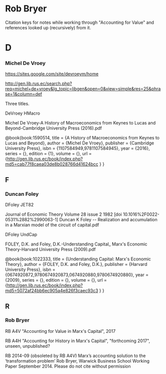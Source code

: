# Rob Bryer

Citation keys for notes while working through "Accounting for Value" and references looked up (recursively) from it.

# D

### Michel De Vroey 

https://sites.google.com/site/devroeym/home

http://gen.lib.rus.ec/search.php?req=michel+de+vroey&lg_topic=libgen&open=0&view=simple&res=25&phrase=1&column=def

Three titles.

DeVroey HMacro

Michel De Vroey-A History of Macroeconomics from Keynes to Lucas and Beyond-Cambridge University Press (2016).pdf

@book{book:1590514,
   title =     {A History of Macroeconomics from Keynes to Lucas and Beyond},
   author =    {Michel De Vroey},
   publisher = {Cambridge University Press},
   isbn =      {1107584949,9781107584945},
   year =      {2016},
   series =    {},
   edition =   {1},
   volume =    {},
   url =       {http://gen.lib.rus.ec/book/index.php?md5=cab77f8caea03de8b028766d41624bcc }
}

## F

### Duncan Foley

DFoley JET82

Journal of Economic Theory Volume 28 issue 2 1982 [doi 10.1016%2F0022-0531%2882%2990063-1] Duncan K Foley -- 
Realization and accumulation in a Marxian model of the circuit of capital.pdf

DFoley UndCap

FOLEY, D.K. and Foley, D.K.-Understanding Capital_ Marx's Economic Theory-Harvard University Press (2009).pdf

@book{book:1022333,
   title =     {Understanding Capital: Marx's Economic Theory},
   author =    {FOLEY, D.K. and Foley, D.K.},
   publisher = {Harvard University Press},
   isbn =      {0674920872,9780674920873,0674920880,9780674920880},
   year =      {2009},
   series =    {},
   edition =   {},
   volume =    {},
   url =       {http://gen.lib.rus.ec/book/index.php?md5=5072af24bb6ec905a4e826f3caec93c3 }
}



## R

### Rob Bryer

RB A4V "Accounting for Value in Marx's Capital", 2017

RB A4H "Accounting for History in Marx's Capital", "forthcoming 2017", unseen, unpublished?

RB 2014-09 (obsoleted by RB A4V)
Marx’s accounting solution to the ‘transformation problem’
Rob Bryer, 
Warwick Business School Working Paper September 2014.
Please do not cite without permission
